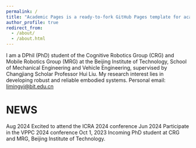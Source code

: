 ```yaml
---
permalink: /
title: "Academic Pages is a ready-to-fork GitHub Pages template for academic personal websites"
author_profile: true
redirect_from: 
  - /about/
  - /about.html
---
```


I am a DPhil (PhD) student of the Cognitive Robotics Group (CRG) and Mobile Robotics Group (MRG) at the Beijing Institute of Technology, School of Mechanical Engineering and Vehicle Engineering, supervised by Changjiang Scholar Professor Hui Liu. My research interest lies in developing robust and reliable embodied systems. 
Personal email: limingyi@bit.edu.cn


NEWS
======

Aug 2024     Excited to attend the ICRA 2024 conference
Jun 2024     Participate in the VPPC 2024 conference
Oct 1, 2023   Incoming PhD student at CRG and MRG, Beijing Institute of Technology.
